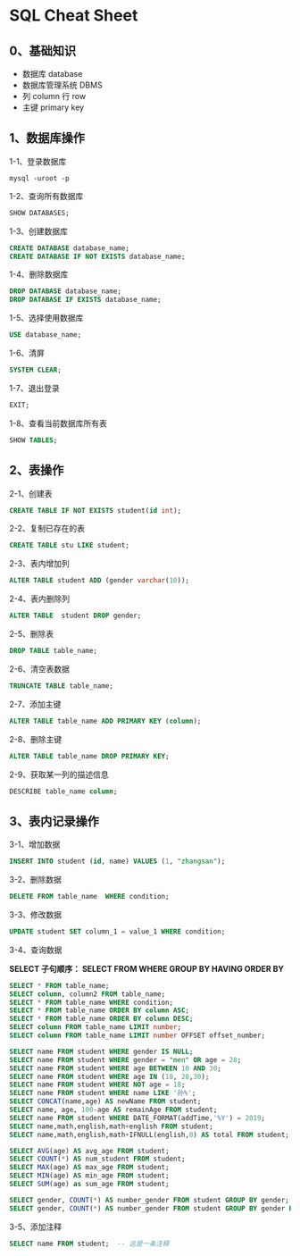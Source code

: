 # SQL Cheat Sheet

## 0、基础知识

- 数据库 database
- 数据库管理系统 DBMS
- 列 column 行 row
- 主键 primary key

## 1、数据库操作

1-1、登录数据库

```shell
mysql -uroot -p
```

1-2、查询所有数据库

```sql
SHOW DATABASES;
```

1-3、创建数据库

```sql
CREATE DATABASE database_name;
CREATE DATABASE IF NOT EXISTS database_name;
```

1-4、删除数据库

```sql
DROP DATABASE database_name;
DROP DATABASE IF EXISTS database_name;
```

1-5、选择使用数据库

```sql
USE database_name;
```

1-6、清屏

```sql
SYSTEM CLEAR;
```

1-7、退出登录

```sql
EXIT;
```

1-8、查看当前数据库所有表

```sql
SHOW TABLES;
```

## 2、表操作

2-1、创建表

```sql
CREATE TABLE IF NOT EXISTS student(id int);
```

2-2、复制已存在的表

```sql
CREATE TABLE stu LIKE student;
```

2-3、表内增加列

```sql
ALTER TABLE student ADD (gender varchar(10));
```

2-4、表内删除列

```sql
ALTER TABLE  student DROP gender;
```

2-5、删除表

```sql
DROP TABLE table_name;
```

2-6、清空表数据

```sql
TRUNCATE TABLE table_name;
```

2-7、添加主键

```sql
ALTER TABLE table_name ADD PRIMARY KEY (column);
```

2-8、删除主键

```sql
ALTER TABLE table_name DROP PRIMARY KEY;
```

2-9、获取某一列的描述信息

```sql
DESCRIBE table_name column;
```

##  3、表内记录操作

3-1、增加数据

```sql
INSERT INTO student (id, name) VALUES (1, "zhangsan");
```

3-2、删除数据

```sql
DELETE FROM table_name  WHERE condition;
```

3-3、修改数据

```sql
UPDATE student SET column_1 = value_1 WHERE condition;
```

3-4、查询数据

**SELECT 子句顺序： SELECT FROM WHERE GROUP BY HAVING ORDER BY**

```sql
SELECT * FROM table_name;
SELECT column, column2 FROM table_name;
SELECT * FROM table_name WHERE condition;
SELECT * FROM table_name ORDER BY column ASC;
SELECT * FROM table_name ORDER BY column DESC;
SELECT column FROM table_name LIMIT number;
SELECT column FROM table_name LIMIT number OFFSET offset_number;

SELECT name FROM student WHERE gender IS NULL;
SELECT name FROM student WHERE gender = "men" OR age = 28;
SELECT name FROM student WHERE age BETWEEN 10 AND 30;
SELECT name FROM student WHERE age IN (18, 28,30);
SELECT name FROM student WHERE NOT age = 18;
SELECT name FROM student WHERE name LIKE '孙%';
SELECT CONCAT(name,age) AS newName FROM student;
SELECT name, age, 100-age AS remainAge FROM student;
SELECT name FROM student WHERE DATE_FORMAT(addTime,'%Y') = 2019;
SELECT name,math,english,math+english FROM student;
SELECT name,math,english,math+IFNULL(english,0) AS total FROM student;

SELECT AVG(age) AS avg_age FROM student;
SELECT COUNT(*) AS num_student FROM student;
SELECT MAX(age) AS max_age FROM student;
SELECT MIN(age) AS min_age FROM student;
SELECT SUM(age) as sum_age FROM student;

SELECT gender, COUNT(*) AS number_gender FROM student GROUP BY gender;
SELECT gender, COUNT(*) AS number_gender FROM student GROUP BY gender HAVING COUNT(*) > 2;
```


3-5、添加注释

```sql
SELECT name FROM student;  -- 这是一条注释
```


